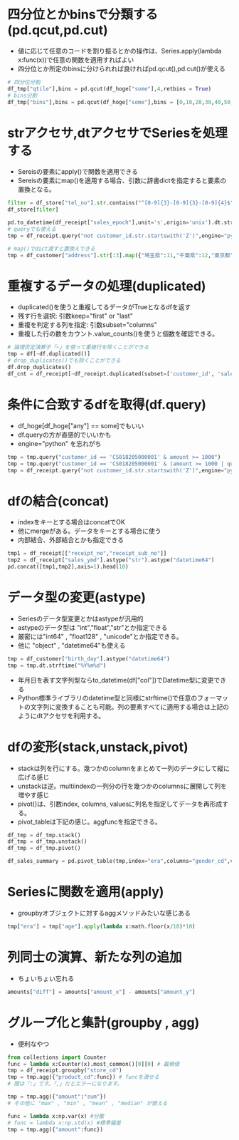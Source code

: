 四分位とかbinsで分類する(pd.qcut,pd.cut)
===
- 値に応じて任意のコードを割り振るとかの操作は、Series.apply(lambda x:func(x))で任意の関数を適用すればよい
- 四分位とか所定のbinsに分けられれば良ければpd.qcut(),pd.cut()が使える
```python
# 四分位分割
df_tmp["qtile"],bins = pd.qcut(df_hoge["some"],4,retbins = True)
# bins分割
df_tmp["bins"],bins = pd.qcut(df_hoge["some"],bins = [0,10,20,30,40,50,60,np.inf],right=False)
```

strアクセサ,dtアクセサでSeriesを処理する
===
- Sereisの要素にapply()で関数を適用できる
- Sereisの要素にmap()を適用する場合、引数に辞書dictを指定すると要素の置換となる。
```python
filter = df_store["tel_no"].str.contains("^[0-9]{3}-[0-9]{3}-[0-9]{4}$",regex = True)
df_store[filter]

pd.to_datetime(df_receipt["sales_epoch"],unit='s',origin='unix').dt.strftime("%m")
# queryでも使える
tmp = df_receipt.query("not customer_id.str.startswith('Z')",engine="python")

# map()でdict渡すと置換えできる
tmp = df_customer["address"].str[:3].map({"埼玉県":11,"千葉県":12,"東京都":13,"神奈川":14})
```

重複するデータの処理(duplicated)
===
- duplicated()を使うと重複してるデータがTrueとなるdfを返す
- 残す行を選択: 引数keep="first" or "last"
- 重複を判定する列を指定: 引数subset="columns"
- 重複した行の数をカウント.value_counts()を使うと個数を確認できる。
```python
# 論理否定演算子「~」を使って重複行を除くことができる
tmp = df[~df.duplicated()]
# drop_duplicates()でも除くことができる
df.drop_duplicates()
df_cnt = df_receipt[~df_receipt.duplicated(subset=['customer_id', 'sales_ymd'])]
```

条件に合致するdfを取得(df.query)
====
- df_hoge[df_hoge["any"] == some]でもいい
- df.queryの方が直感的でいいかも
- engine="python" を忘れがち
```python
tmp = tmp.query("customer_id == 'CS018205000001' & amount >= 1000")
tmp = tmp.query("customer_id == 'CS018205000001' & (amount >= 1000 | quantity >= 5)")
tmp = df_receipt.query("not customer_id.str.startswith('Z')",engine="python")
```

dfの結合(concat)
====
- indexをキーとする場合はconcatでOK
- 他にmergeがある。データをキーとする場合に使う
- 内部結合、外部結合とかも指定できる
```python
tmp1 = df_receipt[["receipt_no","receipt_sub_no"]]
tmp2 = df_receipt["sales_ymd"].astype("str").astype("datetime64")
pd.concat([tmp1,tmp2],axis=1).head(10)
```

データ型の変更(astype)
====
- Seriesのデータ型変更とかはastypeが汎用的
- astypeのデータ型は "int","float","str"とか指定できる
- 厳密には"int64" , "float128" , "unicode"とか指定できる。
- 他に "object" , "datetime64"も使える
```python
tmp = df_customer["birth_day"].astype("datetime64")
tmp = tmp.dt.strftime("%Y%m%d")
```
- 年月日を表す文字列型ならto_datetime(df["col"])でDatetime型に変更できる
- Python標準ライブラリのdatetime型と同様にstrftime()で任意のフォーマットの文字列に変換することも可能。列の要素すべてに適用する場合は上記のようにdtアクセサを利用する。


dfの変形(stack,unstack,pivot)
====
- stackは列を行にする。幾つかのcolumnをまとめて一列のデータにして縦に広げる感じ
- unstackは逆。multiindexの一列分の行を幾つかのcolumnsに展開して列を増やす感じ
- pivot()は、引数index, columns, valuesに列名を指定してデータを再形成する。
- pivot_tableは下記の感じ。aggfuncを指定できる。
```python
df_tmp = df_tmp.stack()
df_tmp = df_tmp.unstack()
df_tmp = df_tmp.pivot()

df_sales_summary = pd.pivot_table(tmp,index="era",columns="gender_cd",values="amount",aggfunc="sum")
```

Seriesに関数を適用(apply)
====
- groupbyオブジェクトに対するaggメソッドみたいな感じある
```python
tmp["era"] = tmp["age"].apply(lambda x:math.floor(x/10)*10)
```

列同士の演算、新たな列の追加
====
- ちょいちょい忘れる
```python
amounts["diff"] = amounts["amount_x"] - amounts["amount_y"]
```

グループ化と集計(groupby , agg)
====
- 便利なやつ
```python
from collections import Counter
func = lambda x:Counter(x).most_common()[0][0] # 最頻値
tmp = df_receipt.groupby("store_cd")
tmp = tmp.agg({"product_cd":func}) # funcを渡せる
# 間は「:」です。「,」だとエラーになります。

tmp = tmp.agg({"amount":"sum"})
# その他に "max" , "min" , "mean" , "median" が使える

func = lambda x:np.var(x) #分散
# func = lambda x:np.std(x) #標準偏差
tmp = tmp.agg({"amount":func})
```
